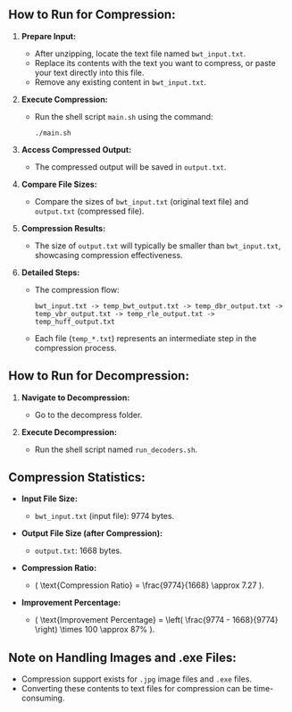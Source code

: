 ## How to Run for Compression:

1. **Prepare Input:**
   - After unzipping, locate the text file named `bwt_input.txt`.
   - Replace its contents with the text you want to compress, or paste your text directly into this file.
   - Remove any existing content in `bwt_input.txt`.

2. **Execute Compression:**
   - Run the shell script `main.sh` using the command:
     ```
     ./main.sh
     ```

3. **Access Compressed Output:**
   - The compressed output will be saved in `output.txt`.

4. **Compare File Sizes:**
   - Compare the sizes of `bwt_input.txt` (original text file) and `output.txt` (compressed file).

5. **Compression Results:**
   - The size of `output.txt` will typically be smaller than `bwt_input.txt`, showcasing compression effectiveness.

6. **Detailed Steps:**
   - The compression flow:
     ```
     bwt_input.txt -> temp_bwt_output.txt -> temp_dbr_output.txt -> temp_vbr_output.txt -> temp_rle_output.txt -> temp_huff_output.txt
     ```
   - Each file (`temp_*.txt`) represents an intermediate step in the compression process.

## How to Run for Decompression:

1. **Navigate to Decompression:**
   - Go to the decompress folder.

2. **Execute Decompression:**
   - Run the shell script named `run_decoders.sh`.

## Compression Statistics:

- **Input File Size:**
  - `bwt_input.txt` (input file): 9774 bytes.

- **Output File Size (after Compression):**
  - `output.txt`: 1668 bytes.

- **Compression Ratio:**
  - \( \text{Compression Ratio} = \frac{9774}{1668} \approx 7.27 \).

- **Improvement Percentage:**
  - \( \text{Improvement Percentage} = \left( \frac{9774 - 1668}{9774} \right) \times 100 \approx 87\% \).

## Note on Handling Images and .exe Files:

- Compression support exists for `.jpg` image files and `.exe` files.
- Converting these contents to text files for compression can be time-consuming.

